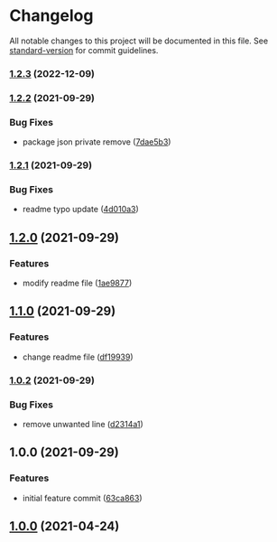 # Changelog

All notable changes to this project will be documented in this file. See [standard-version](https://github.com/conventional-changelog/standard-version) for commit guidelines.

### [1.2.3](https://github.com/crestamr/AutomaticChangeLog/compare/v1.3.0...v1.2.3) (2022-12-09)

### [1.2.2](https://github.com/crestamr/AutomaticChangeLog/compare/v1.2.1...v1.2.2) (2021-09-29)


### Bug Fixes

* package json private remove ([7dae5b3](https://github.com/crestamr/AutomaticChangeLog/commits/7dae5b3d9f5ce276a34956f4c6ff2be80a55b88b))

### [1.2.1](https://github.com/crestamr/AutomaticChangeLog/compare/v1.2.0...v1.2.1) (2021-09-29)


### Bug Fixes

* readme typo update ([4d010a3](https://github.com/crestamr/AutomaticChangeLog/commits/4d010a3ecc4b79a926ec854ca2a65c532e64c2e2))

## [1.2.0](https://github.com/crestamr/AutomaticChangeLog/compare/v1.1.0...v1.2.0) (2021-09-29)


### Features

* modify readme file ([1ae9877](https://github.com/crestamr/AutomaticChangeLog/commits/1ae987773493d5f4a71d6b58c806de8807f7f26f))

## [1.1.0](https://github.com/crestamr/AutomaticChangeLog/compare/v1.0.2...v1.1.0) (2021-09-29)


### Features

* change readme file ([df19939](https://github.com/crestamr/AutomaticChangeLog/commits/df19939d386845a8084ca06ea9ae42266b27a986))

### [1.0.2](https://github.com/crestamr/AutomaticChangeLog/compare/v1.0.1...v1.0.2) (2021-09-29)


### Bug Fixes

* remove unwanted line ([d2314a1](https://github.com/crestamr/AutomaticChangeLog/commits/d2314a158663ebe9b9929f451825084fd104bdf2))

## 1.0.0 (2021-09-29)

### Features

* initial feature commit ([63ca863](https://github.com/crestamr/AutomaticChangeLog/commits/63ca863a7e9465e908fe6a136f2fad0b74b21aab))

## [1.0.0](https://github.com/mokkapps/changelog-generator-demo/compare/v0.1.0...v1.0.0) (2021-04-24)
